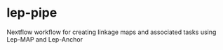 # lep-pipe
Nextflow workflow for creating linkage maps and associated tasks using Lep-MAP and Lep-Anchor
